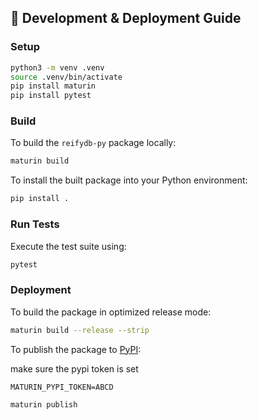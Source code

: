 ## 🚀 Development & Deployment Guide

### Setup
```bash
python3 -m venv .venv
source .venv/bin/activate
pip install maturin
pip install pytest
```

### Build

To build the `reifydb-py` package locally:

```bash
maturin build
```

To install the built package into your Python environment:

```bash
pip install .
```

### Run Tests

Execute the test suite using:

```bash
pytest
```

### Deployment

To build the package in optimized release mode:

```bash
maturin build --release --strip
```

To publish the package to [PyPI](https://pypi.org/):
                              
make sure the pypi token is set
```env
MATURIN_PYPI_TOKEN=ABCD
```

```bash
maturin publish
```